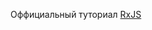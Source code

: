 Оффициальный туториал  [RxJS]([http://reactivex.io/rxjs/manual/tutorial.html](http://reactivex.io/rxjs/manual/tutorial.html))


<!--stackedit_data:
eyJoaXN0b3J5IjpbMjc1NzUwMDQ3LDEwNjg4NjU0ODMsNzMwOT
k4MTE2XX0=
-->